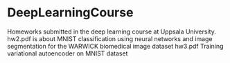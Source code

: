 # DeepLearningCourse
Homeworks submitted in the deep learning course at Uppsala University.
hw2.pdf is about MNIST classification using neural networks and image segmentation for the WARWICK biomedical image dataset
hw3.pdf Training variational autoencoder on MNIST dataset
